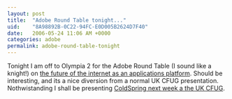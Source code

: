 ```yaml
---
layout: post
title:  "Adobe Round Table tonight..."
uid:	"8A98892B-0C22-94FC-E0D005B2624D7F40"
date:   2006-05-24 11:06 AM +0000
categories: adobe
permalink: adobe-round-table-tonight
---
```

Tonight I am off to Olympia 2 for the Adobe Round Table (I sound like a knight!) on <a href="http://events.adobe.co.uk/events/cgi/event.cgi?eventid=3424&country=uk">the future of the internet as an applications platform</a>. Should be interesting, and its a nice diversion from a normal UK CFUG presentation. Nothwistanding I shall be presenting <a href="http://www.ukcfug.org/index.cfm?objectid=DFC76F2A-F1FF-921E-1825D894DB19E50A">ColdSpring next week a the UK CFUG</a>.